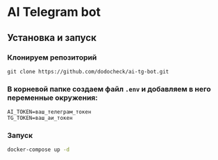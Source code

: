 # AI Telegram bot

## Установка и запуск

### Клонируем репозиторий
```
git clone https://github.com/dodocheck/ai-tg-bot.git
```

### В корневой папке создаем файл `.env` и добавляем в него переменные окружения:
```.env
AI_TOKEN=ваш_телеграм_токен
TG_TOKEN=ваш_аи_токен
```

### Запуск
```bash
docker-compose up -d
```
